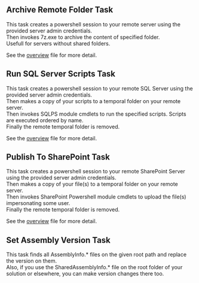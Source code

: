 ## Archive Remote Folder Task

This task creates a powershell session to your remote server using the provided server admin credentials.  
Then invokes 7z.exe to archive the content of specified folder.  
Usefull for servers without shared folders.  

See the [overview](https://github.com/ggarbuglia/TfsExtensions/blob/master/ArchiveRemoteFolder/overview.md) file for more detail.  

## Run SQL Server Scripts Task

This task creates a powershell session to your remote SQL Server using the provided server admin credentials.  
Then makes a copy of your scripts to a temporal folder on your remote server.  
Then invokes SQLPS module cmdlets to run the specified scripts. Scripts are executed ordered by name.  
Finally the remote temporal folder is removed.  

See the [overview](https://github.com/ggarbuglia/TfsExtensions/blob/master/RunSqlServerScripts/overview.md) file for more detail.  

## Publish To SharePoint Task

This task creates a powershell session to your remote SharePoint Server using the provided server admin credentials.  
Then makes a copy of your file(s) to a temporal folder on your remote server.  
Then invokes SharePoint Powershell module cmdlets to upload the file(s) impersonating some user.  
Finally the remote temporal folder is removed.  

See the [overview](https://github.com/ggarbuglia/TfsExtensions/blob/master/PublishToSharePoint/overview.md) file for more detail.

## Set Assembly Version Task

This task finds all AssemblyInfo.* files on the given root path and replace the version on them.  
Also, if you use the SharedAssemblyInfo.* file on the root folder of your solution or elsewhere, you can make version changes there too.  
